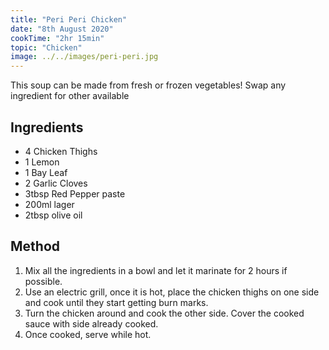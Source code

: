 ```yaml
---
title: "Peri Peri Chicken"
date: "8th August 2020"
cookTime: "2hr 15min"
topic: "Chicken"
image: ../../images/peri-peri.jpg
---
```


This soup can be made from fresh or frozen vegetables!
Swap any ingredient for other available

## Ingredients

- 4 Chicken Thighs
- 1 Lemon
- 1 Bay Leaf
- 2 Garlic Cloves
- 3tbsp Red Pepper paste
- 200ml lager
- 2tbsp olive oil

## Method

1. Mix all the ingredients in a bowl and let it marinate for 2 hours if possible.
2. Use an electric grill, once it is hot, place the chicken thighs on one side and cook until they start getting burn marks.
3. Turn the chicken around and cook the other side. Cover the cooked sauce with side already cooked.
4. Once cooked, serve while hot.
